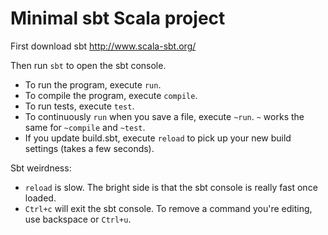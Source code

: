 # Minimal sbt Scala project

First download sbt http://www.scala-sbt.org/

Then run `sbt` to open the sbt console.

* To run the program, execute `run`.
* To compile the program, execute `compile`.
* To run tests, execute `test`.
* To continuously `run` when you save a file, execute `~run`.
  `~` works the same for `~compile` and `~test`.
* If you update build.sbt, execute `reload` to pick up your new build settings
  (takes a few seconds).

Sbt weirdness:

* `reload` is slow. The bright side is that the sbt console is really fast once loaded.
* `Ctrl+c` will exit the sbt console. To remove a command you're editing, use backspace or `Ctrl+u`.

